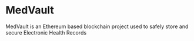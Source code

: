 # MedVault
MedVault is an Ethereum based blockchain project used to safely store and secure Electronic Health Records
